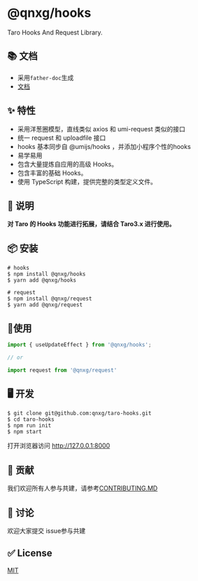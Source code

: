 # @qnxg/hooks

Taro Hooks And Request Library.

## 📚 文档

* 采用`father-doc`生成
* [文档](https://qnxg.github.io/taro-hooks/#/)

## ✨ 特性

* 采用洋葱圈模型，直线类似 axios 和 umi-request 类似的接口
* 统一 request 和 uploadfile 接口
* hooks 基本同步自 @umijs/hooks ，并添加小程序个性的hooks
* 易学易用
* 包含大量提炼自应用的高级 Hooks。
* 包含丰富的基础 Hooks。
* 使用 TypeScript 构建，提供完整的类型定义文件。

## 📣 说明

**对 Taro 的 Hooks 功能进行拓展，请结合 Taro3.x 进行使用。**


## 📦 安装

```shell
# hooks
$ npm install @qnxg/hooks
$ yarn add @qnxg/hooks

# request
$ npm install @qnxg/request
$ yarn add @qnxg/request
```

## 🔨使用

```js
import { useUpdateEffect } from '@qnxg/hooks';

// or

import request from '@qnxg/request'
```

## 🖥 开发

```
$ git clone git@github.com:qnxg/taro-hooks.git
$ cd taro-hooks
$ npm run init
$ npm start
```
打开浏览器访问 http://127.0.0.1:8000

## 🤝 贡献

我们欢迎所有人参与共建，请参考[CONTRIBUTING.MD](https://github.com/umijs/hooks/blob/master/CONTRIBUTING.MD)

## 👥 讨论

欢迎大家提交 issue参与共建

## ✅ License

[MIT](https://github.com/qnxg/taro-hooks/blob/master/LICENSE)